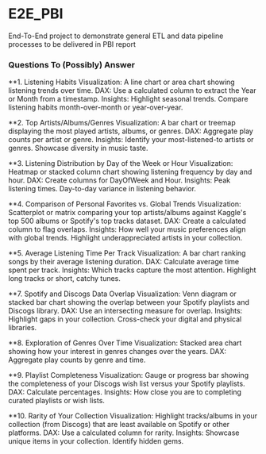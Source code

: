 # E2E_PBI
End-To-End project to demonstrate general ETL and data pipeline processes to be delivered in PBI report


### Questions To (Possibly) Answer

**1. Listening Habits
Visualization: A line chart or area chart showing listening trends over time.
DAX: Use a calculated column to extract the Year or Month from a timestamp.
Insights:
Highlight seasonal trends.
Compare listening habits month-over-month or year-over-year.


**2. Top Artists/Albums/Genres
Visualization: A bar chart or treemap displaying the most played artists, albums, or genres.
DAX: Aggregate play counts per artist or genre.
Insights:
Identify your most-listened-to artists or genres.
Showcase diversity in music taste.


**3. Listening Distribution by Day of the Week or Hour
Visualization: Heatmap or stacked column chart showing listening frequency by day and hour.
DAX: Create columns for DayOfWeek and Hour.
Insights:
Peak listening times.
Day-to-day variance in listening behavior.


**4. Comparison of Personal Favorites vs. Global Trends
Visualization: Scatterplot or matrix comparing your top artists/albums against Kaggle's top 500 albums or Spotify's top tracks dataset.
DAX: Create a calculated column to flag overlaps.
Insights:
How well your music preferences align with global trends.
Highlight underappreciated artists in your collection.


**5. Average Listening Time Per Track
Visualization: A bar chart ranking songs by their average listening duration.
DAX: Calculate average time spent per track.
Insights:
Which tracks capture the most attention.
Highlight long tracks or short, catchy tunes.


**7. Spotify and Discogs Data Overlap
Visualization: Venn diagram or stacked bar chart showing the overlap between your Spotify playlists and Discogs library.
DAX: Use an intersecting measure for overlap.
Insights:
Highlight gaps in your collection.
Cross-check your digital and physical libraries.


**8. Exploration of Genres Over Time
Visualization: Stacked area chart showing how your interest in genres changes over the years.
DAX: Aggregate play counts by genre and time.


**9. Playlist Completeness
Visualization: Gauge or progress bar showing the completeness of your Discogs wish list versus your Spotify playlists.
DAX: Calculate percentages.
Insights:
How close you are to completing curated playlists or wish lists.


**10. Rarity of Your Collection
Visualization: Highlight tracks/albums in your collection (from Discogs) that are least available on Spotify or other platforms.
DAX: Use a calculated column for rarity.
Insights:
Showcase unique items in your collection.
Identify hidden gems.

